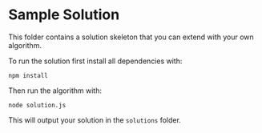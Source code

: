 # Sample Solution

This folder contains a solution skeleton that you can extend with your own algorithm.


To run the solution first install all dependencies with:
```
npm install
```

Then run the algorithm with:
```
node solution.js
```

This will output your solution in the `solutions` folder.
